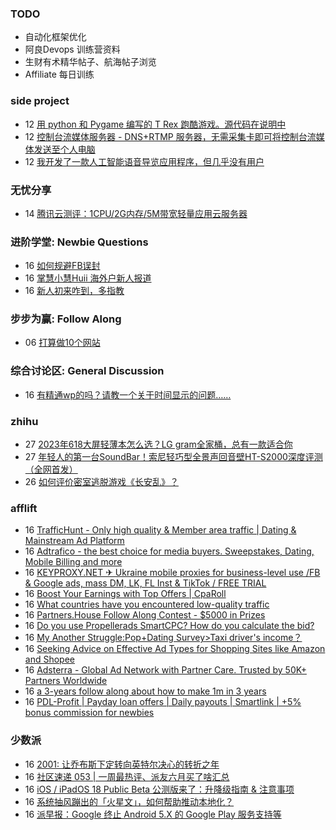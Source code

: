 ### TODO
-  自动化框架优化
-  阿良Devops 训练营资料
-  生财有术精华帖子、航海帖子浏览
-  Affiliate 每日训练

### side project
<!-- sideproject:START -->
-  12 [用 python 和 Pygame 编写的 T Rex 跑酷游戏。源代码在说明中](https://www.youtube.com/watch?v=pZySIXSelCA)
-  12 [控制台流媒体服务器 - DNS+RTMP 服务器，无需采集卡即可将控制台流媒体发送至个人电脑](https://github.com/Aioros/console-streaming-server)
-  12 [我开发了一款人工智能语音导览应用程序，但几乎没有用户](https://www.reddit.com/r/SideProject/comments/18gpp0e/ive_built_an_ai_audio_tour_app_but_have_almost_no/)<!-- sideproject:END -->


### 无忧分享
<!-- ruyo:START -->
-  14 [腾讯云测评：1CPU/2G内存/5M带宽轻量应用云服务器](https://51.ruyo.net/18711.html)<!-- ruyo:END -->

### 进阶学堂: Newbie Questions
<!-- advertcn1:START -->
-  16 [如何规避FB误封](https://www.advertcn.com/thread-115728-1-1.html)
-  16 [掌慧小慧Huii 海外户新人报道](https://www.advertcn.com/thread-115717-1-1.html)
-  16 [新人初来咋到，多指教](https://www.advertcn.com/thread-115716-1-1.html)<!-- advertcn1:END -->

### 步步为赢: Follow Along
<!-- advertcn2:START -->
-  06 [打算做10个网站](https://www.advertcn.com/thread-115247-1-1.html)<!-- advertcn2:END -->

### 综合讨论区: General Discussion
<!-- advertcn3:START -->
-  16 [有精通wp的吗？请教一个关于时间显示的问题……](https://www.advertcn.com/thread-115726-1-1.html)<!-- advertcn3:END -->


### zhihu
<!-- zhihu:START -->
-  27 [2023年618大屏轻薄本怎么选？LG gram全家桶，总有一款适合你](http://zhuanlan.zhihu.com/p/632641888?utm_campaign=rss&utm_medium=rss&utm_source=rss&utm_content=title)
-  27 [年轻人的第一台SoundBar！索尼轻巧型全景声回音壁HT-S2000深度评测（全网首发）](http://zhuanlan.zhihu.com/p/630990296?utm_campaign=rss&utm_medium=rss&utm_source=rss&utm_content=title)
-  26 [如何评价密室逃脱游戏《长安乱》？](http://www.zhihu.com/question/563950552/answer/3045961312?utm_campaign=rss&utm_medium=rss&utm_source=rss&utm_content=title)<!-- zhihu:END -->

### afflift
<!-- afflift:START -->
-  16 [TrafficHunt - Only high quality &amp; Member area traffic | Dating &amp; Mainstream Ad Platform](https://afflift.com/f/threads/traffichunt-only-high-quality-member-area-traffic-dating-mainstream-ad-platform.10862/)
-  16 [Adtrafico - the best choice for media buyers. Sweepstakes, Dating, Mobile Billing and more](https://afflift.com/f/threads/adtrafico-the-best-choice-for-media-buyers-sweepstakes-dating-mobile-billing-and-more.4312/)
-  16 [KEYPROXY.NET ✈ Ukraine mobile proxies for business-level use /FB &amp; Google ads, mass DM, LK, FL Inst &amp; TikTok / FREE TRIAL](https://afflift.com/f/threads/keyproxy-net-%E2%9C%88-ukraine-mobile-proxies-for-business-level-use-fb-google-ads-mass-dm-lk-fl-inst-tiktok-free-trial.12900/)
-  16 [Boost Your Earnings with Top Offers | CpaRoll](https://afflift.com/f/threads/boost-your-earnings-with-top-offers-cparoll.13078/)
-  16 [What countries have you encountered low-quality traffic](https://afflift.com/f/threads/what-countries-have-you-encountered-low-quality-traffic.13462/)
-  16 [Partners.House Follow Along Contest - $5000 in Prizes](https://afflift.com/f/threads/partners-house-follow-along-contest-5000-in-prizes.13470/)
-  16 [Do you use Propellerads SmartCPC? How do you calculate the bid?](https://afflift.com/f/threads/do-you-use-propellerads-smartcpc-how-do-you-calculate-the-bid.13437/)
-  16 [My Another Struggle:Pop+Dating Survey&gt;Taxi driver&#39;s income？](https://afflift.com/f/threads/my-another-struggle-pop-dating-survey-taxi-drivers-income%EF%BC%9F.13190/)
-  16 [Seeking Advice on Effective Ad Types for Shopping Sites like Amazon and Shopee](https://afflift.com/f/threads/seeking-advice-on-effective-ad-types-for-shopping-sites-like-amazon-and-shopee.13473/)
-  16 [Adsterra - Global Ad Network with Partner Care. Trusted by 50K+ Partners Worldwide](https://afflift.com/f/threads/adsterra-global-ad-network-with-partner-care-trusted-by-50k-partners-worldwide.4462/)
-  16 [a 3-years follow along about how to make 1m in 3 years](https://afflift.com/f/threads/a-3-years-follow-along-about-how-to-make-1m-in-3-years.13070/)
-  16 [PDL-Profit | Payday loan offers | Daily payouts | Smartlink | +5% bonus commission for newbies](https://afflift.com/f/threads/pdl-profit-payday-loan-offers-daily-payouts-smartlink-5-bonus-commission-for-newbies.13326/)<!-- afflift:END -->

### 少数派
<!-- sspai:START -->
-  16 [2001: 让乔布斯下定转向英特尔决心的转折之年](https://sspai.com/prime/story/ppc-history-12)
-  16 [社区速递 053 | 一周最热评、派友六月买了啥汇总](https://sspai.com/post/90521)
-  16 [iOS / iPadOS 18 Public Beta 公测版来了：升降级指南 &amp; 注意事项](https://sspai.com/post/90227)
-  16 [系统抽风蹦出的「火星文」，如何帮助推动本地化？](https://sspai.com/post/90269)
-  16 [派早报：Google 终止 Android 5.X 的 Google Play 服务支持等](https://sspai.com/post/90502)<!-- sspai:END -->
